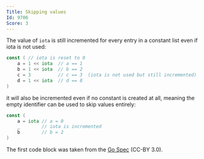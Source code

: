 ```yaml
---
Title: Skipping values
Id: 9706
Score: 3
---
```

The value of `iota` is still incremented for every entry in a constant list even if iota is not used:

```go
const ( // iota is reset to 0
    a = 1 << iota  // a == 1
    b = 1 << iota  // b == 2
    c = 3          // c == 3  (iota is not used but still incremented)
    d = 1 << iota  // d == 8
)
```

it will also be incremented even if no constant is created at all, meaning the empty identifier can be used to skip values entirely:

```go
const (
    a = iota // a = 0
    _        // iota is incremented
    b        // b = 2
)
```

The first code block was taken from the [Go Spec](https://golang.org/ref/spec#Iota) (CC-BY 3.0).
